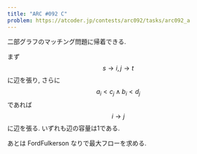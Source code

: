 ```yaml
---
title: "ARC #092 C"
problem: https://atcoder.jp/contests/arc092/tasks/arc092_a
---
```

二部グラフのマッチング問題に帰着できる.

まず $$ s \rightarrow i, j \rightarrow t $$ に辺を張り, さらに $$ a_i \lt c_j \land b_i \lt d_j $$ であれば $$ i \rightarrow j $$ に辺を張る. いずれも辺の容量は1である.

あとは FordFulkerson なりで最大フローを求める.
